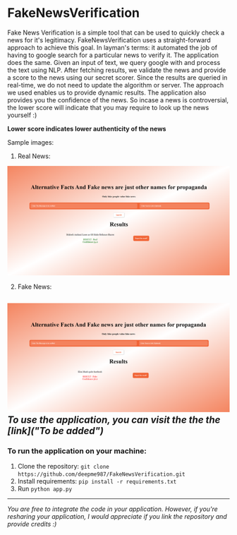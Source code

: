 # FakeNewsVerification

Fake News Verification is a simple tool that can be used to quickly check a news for it's legitimacy. FakeNewsVerification uses a straight-forward approach to achieve this goal. In layman's terms: it automated the job of having to google search for a particular news to verify it. The application does the same. Given an input of text, we query google with and process the text using NLP. After fetching results, we validate the news and provide a score to the news using our secret scorer. Since the results are queried in real-time, we do not need to update the algorithm or server. The approach we used enables us to provide dynamic results. The application also provides you the confidence of the news. So incase a news is controversial, the lower score will indicate that you may require to look up the news yourself :)

**Lower score indicates lower authenticity of the news**

Sample images:
1. Real News:

![RealSample](Samples/Real_sample.png "Real Sample") 

2. Fake News:

![FakeSample](Samples/Fake_sample.png "Fake Sample")
*To use the application, you can visit the the the [link]("To be added")*
---

### To run the application on your machine:

1. Clone the repository: `git clone https://github.com/deepme987/FakeNewsVerification.git`
2. Install requirements: `pip install -r requirements.txt`
3. Run `python app.py`
---

*You are free to integrate the code in your application. 
However, if you're resharing your application, I would appreciate if you link the repository and provide credits :)*
